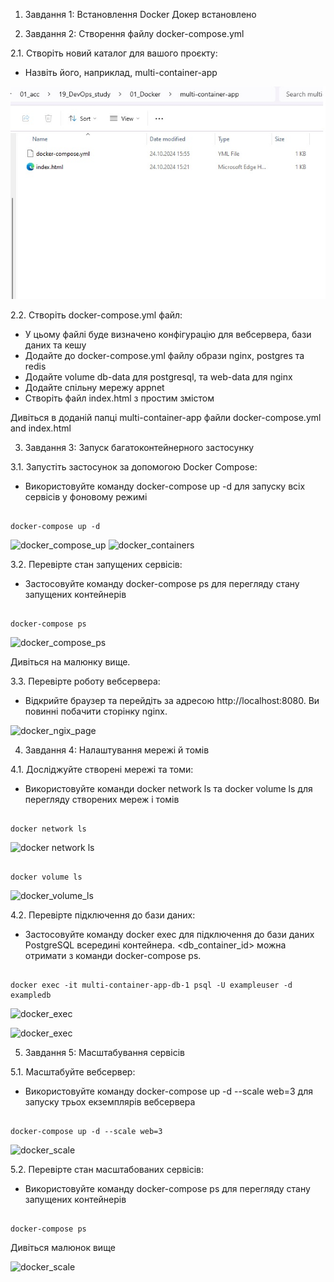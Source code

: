 1. Завдання 1: Встановлення Docker
  Докер встановлено

2. Завдання 2: Створення файлу docker-compose.yml 

  2.1. Створіть новий каталог для вашого проєкту:
  * Назвіть його, наприклад, multi-container-app

![docker_folder](images/02_docker_folder.jpg)

  2.2. Створіть docker-compose.yml файл:
  * У цьому файлі буде визначено конфігурацію для вебсервера, бази даних та кешу
  * Додайте до docker-compose.yml файлу образи nginx, postgres та redis
  * Додайте volume db-data для postgresql, та web-data для nginx
  * Додайте спільну мережу appnet
  * Створіть файл index.html з простим змістом
 
   Дивіться в доданій папці multi-container-app файли docker-compose.yml and index.html

3. Завдання 3: Запуск багатоконтейнерного застосунку

 3.1. Запустіть застосунок за допомогою Docker Compose:
  * Використовуйте команду docker-compose up -d для запуску всіх сервісів у фоновому режимі

```

docker-compose up -d

```

![docker_compose_up](images/03_1_docker_compose_up1.jpg)
![docker_containers](images03_1_docker_containers.jpg)

 3.2. Перевірте стан запущених сервісів:
  * Застосовуйте команду docker-compose ps для перегляду стану запущених контейнерів

```

docker-compose ps

```
![docker_compose_ps](03_docker_compose_ps.jpg)

Дивіться на малюнку вище.

 3.3. Перевірте роботу вебсервера:
  * Відкрийте браузер та перейдіть за адресою http://localhost:8080. Ви повинні побачити сторінку nginx.

 ![docker_ngix_page](03_3_docker_ngix_page.jpg)


4. Завдання 4: Налаштування мережі й томів

4.1. Досліджуйте створені мережі та томи:
  * Використовуйте команди docker network ls та docker volume ls для перегляду створених мереж і томів

```

docker network ls

```
![docker network ls](04_1_docker_network_ls.jpg)



```

docker volume ls

```
![docker_volume_ls](04_1_docker_volume_ls.jpg)


4.2. Перевірте підключення до бази даних:
  * Застосовуйте команду docker exec для підключення до бази даних PostgreSQL всередині контейнера. <db_container_id> можна отримати з команди docker-compose ps.

```

docker exec -it multi-container-app-db-1 psql -U exampleuser -d exampledb

```



![docker_exec](04_2_docker_exec.jpg)

![docker_exec](04_2_1_docker_exec.jpg)



5. Завдання 5: Масштабування сервісів

5.1. Масштабуйте вебсервер:
  * Використовуйте команду docker-compose up -d --scale web=3 для запуску трьох екземплярів вебсервера

```

docker-compose up -d --scale web=3

```

![docker_scale](05_1_docker_scale.jpg)


5.2. Перевірте стан масштабованих сервісів:
  * Використовуйте команду docker-compose ps для перегляду стану запущених контейнерів

```

docker-compose ps

```
Дивіться малюнок вище

![docker_scale](05_2_docker_scale.jpg)

